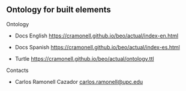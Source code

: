 ## Ontology for built elements

Ontology

* Docs English      https://cramonell.github.io/beo/actual/index-en.html
* Docs Spanish      https://cramonell.github.io/beo/actual/index-es.html

* Turtle   https://cramonell.github.io/beo/actual/ontology.ttl


Contacts

* Carlos Ramonell Cazador <carlos.ramonell@upc.edu>
